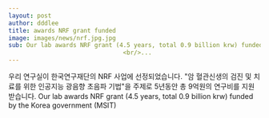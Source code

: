 ```yaml
---
layout: post
author: dddlee
title: awards NRF grant funded
image: images/news/nrf.jpg.jpg
sub: Our lab awards NRF grant (4.5 years, total 0.9 billion krw) funded by the Korea government (MSIT)
                                <br/>...
---
```

우리 연구실이 한국연구재단의 NRF 사업에 선정되었습니다.
"암 혈관신생의 검진 및 치료를 위한 인공지능 광음향 초음파 기법"을 주제로 5년동안 총 9억원의 연구비를 지원받습니다.
Our lab awards NRF grant (4.5 years, total 0.9 billion krw) funded by the Korea government (MSIT)